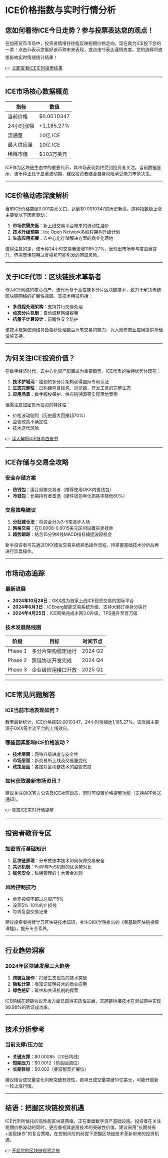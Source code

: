 # ICE价格指数与实时行情分析

## 您如何看待ICE今日走势？参与投票表达您的观点！

在加密货币市场中，投资者情绪往往能反映短期价格走向。现在就为ICE投下您的一票：点击👍表示您看好该币种未来表现，或点击👎表达谨慎态度。您的选择将直接影响实时情绪统计结果！

👉 [立即查看ICE实时投票结果](https://bit.ly/okx_welcome)

---

## ICE市场核心数据概览

| 指标                | 数值                |
|---------------------|---------------------|
| 当前价格            | $0.0010347          |
| 24小时涨幅          | +1,185.27%          |
| 流通量              | 10亿 ICE            |
| 最大供应量          | 10亿 ICE            |
| 稀释市值            | $103万美元          |

ICE作为区块链生态中的重要代币，其市场表现始终受到投资者关注。当前数据显示，该币种正处于显著波动期，建议投资者结合自身风险承受能力审慎决策。

---

## ICE价格动态深度解析

当前ICE价格突破0.001美元关口，达到$0.0010347的历史新高。这种指数级上涨主要受以下因素驱动：

1. **市场供需失衡**：新上线交易平台带来的流动性溢价
2. **技术升级预期**：Ice Open Network多线程架构升级计划
3. **生态应用拓展**：去中心化存储解决方案的商业化落地

值得注意的是，该币种24小时交易量激增1185.27%，反映出市场参与度显著提升。但需警惕短期过度投机可能引发的回调风险。

---

## 关于ICE代币：区块链技术革新者

作为ICE网络的核心资产，该代币基于高性能多分片区块链技术，致力于解决传统区块链网络的扩展性瓶颈。其技术特征包括：

- **多线程处理架构**：支持并行交易处理
- **动态分片机制**：自动调整网络容量
- **抗量子计算设计**：前瞻性安全防护

该技术框架使网络具备每秒处理数百万笔交易的能力，为大规模商业应用提供基础设施支持。

---

## 为何关注ICE投资价值？

在数字经济时代，去中心化资产配置成为重要趋势。ICE代币的独特优势体现在：

1. **技术护城河**：独创的多分片架构获得国际专利认证
2. **生态完整性**：已构建包含钱包、浏览器、开发工具的完整生态
3. **应用场景**：数字版权保护、供应链溯源等实际落地案例

但需注意加密货币投资的特殊性：
- 价格波动剧烈（历史最大回撤超70%）
- 监管政策不确定性
- 技术迭代风险

👉 [深入解析ICE技术白皮书](https://bit.ly/okx_welcome)

---

## ICE存储与交易全攻略

### 安全存储方案
- **热钱包**：适合频繁交易者（推荐使用OKX内置钱包）
- **冷钱包**：长期持有者首选（硬件钱包年化损耗率降低80%）

### 交易策略建议
1. **分批建仓法**：将资金分为3-5笔逐步入场
2. **网格交易**：在0.0008-0.0015美元区间设置买卖挂单
3. **趋势跟踪**：结合15分钟K线MACD指标捕捉波段机会

新手投资者可先通过OKX模拟交易系统熟悉操作流程，待掌握基础技术分析后再进行实盘操作。

---

## 市场动态追踪

### 最新进展
- **2024年10月28日**：OKX成为首家上线ICE现货交易的国际平台
- **2024年6月3日**：ICEberg智能交易系统升级，支持大额订单拆分执行
- **2024年4月25日**：ICE网络完成主网3.0升级，TPS提升至百万级

### 技术发展路线图
| 阶段       | 目标                         | 时间节点   |
|------------|------------------------------|------------|
| Phase 1    | 多分片架构稳定运行            | 2024 Q2    |
| Phase 2    | 跨链协议开发完成            | 2024 Q4    |
| Phase 3    | 企业级应用接口开放          | 2025 Q1    |

---

## ICE常见问题解答

### ICE当前市场表现如何？
截至最新统计，ICE价格报$0.0010347，24小时涨幅达1,185.27%。该涨幅主要源于OKX等主流平台的上线效应。

### 哪些因素影响ICE价格波动？
- **技术层面**：网络升级进度与安全性
- **市场层面**：新交易所上线及交易量变化
- **政策层面**：各国对区块链技术的监管态度

### 如何获取最新市场资讯？
建议关注OKX官方公告及ICE社区动态，同时可设置价格提醒功能（支持APP推送通知）。

👉 [获取ICE实时行情提醒](https://bit.ly/okx_welcome)

---

## 投资者教育专区

### 加密货币基础知识
1. **区块链原理**：分布式账本技术如何保障交易安全
2. **共识机制**：PoW与PoS机制的优劣势对比
3. **钱包安全**：私钥管理的十大黄金准则

### 风险控制技巧
- 单笔投资不超过总资产5%
- 设置5%-10%的止损线
- 每周复盘交易记录

建议投资者持续学习区块链技术知识，关注OKX学院推出的《零基础区块链投资课程》，提升专业素养。

---

## 行业趋势洞察

### 2024年区块链发展三大趋势
1. **跨链互操作**：打破生态孤岛的技术突破
2. **隐私计算**：零知识证明技术的商业应用
3. **绿色挖矿**：碳中和共识机制的探索

ICE网络在跨链协议开发方面已取得实质性进展，其跨链桥接技术在测试网中实现99.98%的验证成功率。

---

## 技术分析参考

### 当前支撑/压力位
- **关键支撑**：$0.00085（20日均线）
- **短期压力**：$0.0012（前高回调位）
- **长期目标**：$0.002（斐波那契扩展位）

建议结合成交量变化判断突破有效性，若单日成交量突破10亿美元，可能开启新一轮上涨行情。

---

## 结语：把握区块链投资机遇

ICE代币所依托的高性能区块链网络，正在重塑数字资产基础设施。投资者在关注短期价格波动的同时，更应重视其底层技术的突破性价值。建议采用"长期持有+波段操作"的复合策略，在控制风险的前提下把握区块链技术革新带来的投资机遇。

👉 [开启您的区块链投资之旅](https://bit.ly/okx_welcome)